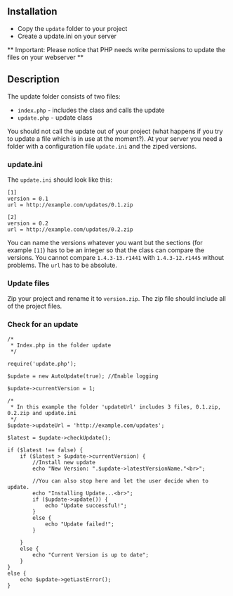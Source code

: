 ## Installation

* Copy the `update` folder to your project
* Create a update.ini on your server

** Important: Please notice that PHP needs write permissions to update the files on your webserver **

## Description

The update folder consists of two files:

* `index.php` - includes the class and calls the update 
* `update.php` - update class

You should not call the update out of your project (what happens if you try to update a file which is in use at the moment?). At your server you need a folder with a configuration file `update.ini` and the ziped versions.

### update.ini

The `update.ini` should look like this:

	[1]
	version = 0.1
	url = http://example.com/updates/0.1.zip
	
	[2]
	version = 0.2
	url = http://example.com/updates/0.2.zip

You can name the versions whatever you want but the sections (for example `[1]`) has to be an integer so that the class can compare the versions. You cannot compare `1.4.3-13.r1441` with `1.4.3-12.r1445` without problems. The `url` has to be absolute.

### Update files
Zip your project and rename it to `version.zip`. The zip file should include all of the project files.

### Check for an update
	
	/*
	 * Index.php in the folder update
	 */
	
	require('update.php');

	$update = new AutoUpdate(true); //Enable logging

	$update->currentVersion = 1;
	
	/*
	 * In this example the folder 'updateUrl' includes 3 files, 0.1.zip, 0.2.zip and update.ini
	 */
	$update->updateUrl = 'http://example.com/updates';

	$latest = $update->checkUpdate();
	
	if ($latest !== false) {
		if ($latest > $update->currentVersion) {
			//Install new update
			echo "New Version: ".$update->latestVersionName."<br>";
			
			//You can also stop here and let the user decide when to update.
			echo "Installing Update...<br>";
			if ($update->update()) {
				echo "Update successful!";
			}
			else {
				echo "Update failed!";
			}
			
		}
		else {
			echo "Current Version is up to date";
		}
	}
	else {
		echo $update->getLastError();
	}
